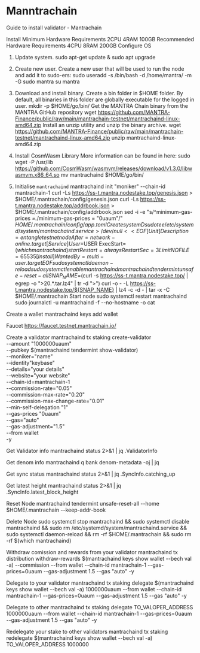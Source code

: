 # Manntrachain
Guide to install validator - Mantrachain

Install
Minimum Hardware Requirements 
2CPU 4RAM 100GB
Recommended Hardware Requirements 
4CPU 8RAM 200GB
Configure OS

1. Update system.
sudo apt-get update & sudo apt upgrade

3. Create new user.
Create a new user that will be used to run the node and add it to sudo-ers:
sudo useradd -s /bin/bash -d /home/mantra/ -m -G sudo mantra
su mantra

5. Download and install binary.
Create a bin folder in $HOME folder.  By default, all binaries in this folder are globally executable for the logged in user.
mkdir -p $HOME/go/bin/
Get the MANTRA Chain binary from the MANTRA GitHub repository
wget https://github.com/MANTRA-Finance/public/raw/main/mantrachain-testnet/mantrachaind-linux-amd64.zip
Install an unzip utility and unzip the binary archive.
wget https://github.com/MANTRA-Finance/public/raw/main/mantrachain-testnet/mantrachaind-linux-amd64.zip
unzip mantrachaind-linux-amd64.zip

7. Install CosmWasm Library
More information can be found in here: ​
sudo wget -P /usr/lib https://github.com/CosmWasm/wasmvm/releases/download/v1.3.0/libwasmvm.x86_64.so
mv mantrachaind $HOME/go/bin/
8. Initialise `mantrachaind`
mantrachaind init "moniker" --chain-id mantrachain-1
curl -Ls https://ss-t.mantra.nodestake.top/genesis.json > $HOME/.mantrachain/config/genesis.json
curl -Ls https://ss-t.mantra.nodestake.top/addrbook.json > $HOME/.mantrachain/config/addrbook.json
sed -i -e "s/^minimum-gas-prices *=.*/minimum-gas-prices = \"0uaum\"/" $HOME/.mantrachain/config/app.toml
Create systemD
sudo tee /etc/systemd/system/mantrachaind.service > /dev/null <<EOF
[Unit]
Description=entangle testnet node
After=network-online.target
[Service]
User=$USER
ExecStart=$(which mantrachaind) start
Restart=always
RestartSec=3
LimitNOFILE=65535
[Install]
WantedBy=multi-user.target
EOF
sudo systemctl daemon-reload
sudo systemctl enable mantrachaind
mantrachaind tendermint unsafe-reset-all
​
SNAP_NAME=$(curl -s https://ss-t.mantra.nodestake.top/ | egrep -o ">20.*\.tar.lz4" | tr -d ">")
curl -o - -L https://ss-t.mantra.nodestake.top/${SNAP_NAME}  | lz4 -c -d - | tar -x -C $HOME/.mantrachain
Start node
sudo systemctl restart mantrachaind
sudo journalctl -u mantrachaind -f --no-hostname -o cat

Create a wallet
mantrachaind keys add wallet

Faucet
https://faucet.testnet.mantrachain.io/

Create a validator
mantrachaind tx staking create-validator \
  --amount "1000000uaum" \
  --pubkey $(mantrachaind tendermint show-validator) \
  --moniker="name" \
  --identity"keybase" \
  --details="your details" \
  --website="your website" \
  --chain-id=mantrachain-1 \
  --commission-rate="0.05" \
  --commission-max-rate="0.20" \
  --commission-max-change-rate="0.01" \
  --min-self-delegation "1" \
  --gas-prices "0uaum" \
  --gas="auto" \
  --gas-adjustment="1.5" \
  --from wallet \
  -y

Get Validator info
mantrachaind status 2>&1 | jq .ValidatorInfo

Get denom info
mantrachaind q bank denom-metadata -oj | jq

Get sync status
mantrachaind status 2>&1 | jq .SyncInfo.catching_up

Get latest height
mantrachaind status 2>&1 | jq .SyncInfo.latest_block_height

Reset Node
mantrachaind tendermint unsafe-reset-all --home $HOME/.mantrachain --keep-addr-book

Delete Node
sudo systemctl stop mantrachaind && sudo systemctl disable mantrachaind && sudo rm /etc/systemd/system/mantrachaind.service && sudo systemctl daemon-reload && rm -rf $HOME/.mantrachain && sudo rm -rf $(which mantrachaind) 

Withdraw comission and rewards from your validator
mantrachaind tx distribution withdraw-rewards $(mantrachaind keys show wallet --bech val -a) --commission --from wallet --chain-id mantrachain-1 --gas-prices=0uaum --gas-adjustment 1.5 --gas "auto" -y 

Delegate to your validator
mantrachaind tx staking delegate $(mantrachaind keys show wallet --bech val -a) 1000000uaum --from wallet --chain-id mantrachain-1 --gas-prices=0uaum --gas-adjustment 1.5 --gas "auto" -y 

Delegate to other
mantrachaind tx staking delegate TO_VALOPER_ADDRESS 1000000uaum --from wallet --chain-id mantrachain-1 --gas-prices=0uaum --gas-adjustment 1.5 --gas "auto" -y 

Redelegate your stake to other validators
mantrachaind tx staking redelegate $(mantrachaind keys show wallet --bech val -a) TO_VALOPER_ADDRESS 1000000
